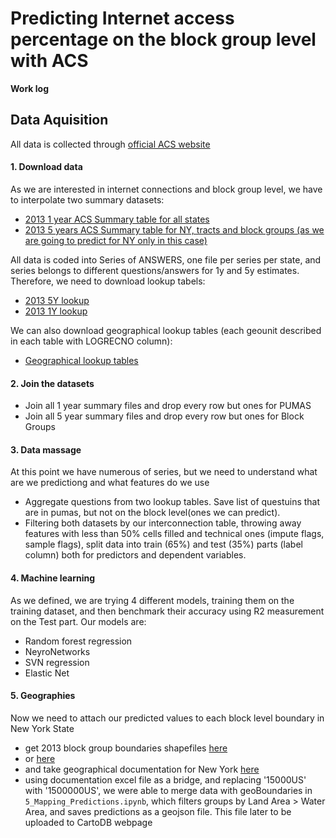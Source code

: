 # Predicting Internet access percentage on the block group level with ACS
**Work log**

## Data Aquisition
All data is collected through [official ACS website](https://www.census.gov/programs-surveys/acs/data/summary-file.2013.html)

#### 1. Download data
As we are interested in internet connections and block group level, we have to interpolate two summary datasets: 
- [2013 1 year ACS Summary table for all states](http://www2.census.gov/programs-surveys/acs/summary_file/2013/data/1_year_entire_sf/)
- [2013 5 years ACS Summary table for NY, tracts and block groups (as we are going to predict for NY only in this case)](http://www2.census.gov/programs-surveys/acs/summary_file/2013/data/5_year_by_state/)

All data is coded into Series of ANSWERS, one file per series per state, and series belongs to different questions/answers for 1y and 5y estimates. Therefore, we need to download lookup tabels:
- [2013 5Y lookup](http://www2.census.gov/programs-surveys/acs/summary_file/2013/documentation/user_tools/ACS_5yr_Seq_Table_Number_Lookup.txt)
- [2013 1Y lookup](ACS_1yr_Seq_Table_Number_Lookup.txt)

We can also download geographical lookup tables (each geounit described in each table with LOGRECNO column):
- [Geographical lookup tables](http://www2.census.gov/programs-surveys/acs/summary_file/2013/documentation/geography/)

#### 2. Join the datasets

- Join all 1 year summary files and drop every row but ones for PUMAS
- Join all 5 year summary files and drop every row but ones for Block Groups

#### 3. Data massage

At this point we have numerous of series, but we need to understand what are we predictiong and what features do we use

- Aggregate questions from two lookup tables. Save list of questuins that are in pumas, but not on the block level(ones we can predict).
- Filtering both datasets by our interconnection table, throwing away features with less than 50% cells filled and technical ones (impute flags, sample flags), split data into train (65%) and test (35%) parts (label column) both for predictors and dependent variables. 

#### 4. Machine learning

As we defined, we are trying 4 different models, training them on the training dataset, and then benchmark their accuracy using R2 measurement on the Test part.
Our models are:

- Random forest regression
- NeyroNetworks
- SVN regression
- Elastic Net


#### 5. Geographies

Now we need to attach our predicted values to each block level boundary in New York State
- get 2013 block group boundaries shapefiles [here](https://www.census.gov/geo/maps-data/data/cbf/cbf_blkgrp.html)
- or [here](https://www.census.gov/geo/maps-data/data/tiger-line.html)
- and take geographical documentation for New York [here](http://www2.census.gov/programs-surveys/acs/summary_file/2013/documentation/geography/)
- using documentation excel file as a bridge, and replacing '15000US' with '1500000US', we were able to merge data with geoBoundaries in  `5_Mapping_Predictions.ipynb`, which filters groups by Land Area > Water Area, and saves predictions as a geojson file. This file later to be uploaded to CartoDB webpage

